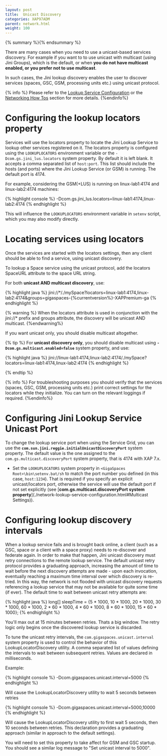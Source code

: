 ```yaml
---
layout: post
title:  Unicast Discovery
categories: XAP97ADM
parent: network.html
weight: 100
---
```


{% summary %}{% endsummary %}



There are many cases when you need to use a unicast-based services discovery. For example if you want to to use unicast with multicast (using Jini Groups), which is the default, or when **you do not have multicast enabled, or you prefer not to use multicast**.

In such cases, the Jini lookup discovery enables the user to discover services (spaces, GSC, GSM, processing units etc.) using unicast protocol.

{% info %}
Please refer to the [Lookup Service Configuration](./network-lookup-service-configuration.html) or the [Networking How Tos](./network.html) section for more details.
{%endinfo%}

# Configuring the lookup locators property

Services will use the locators property to locate the Jini Lookup Service to lookup other services registered on it. The locators property is configured using the `LOOKUPLOCATORS` environment variable or the `-Dcom.gs.jini_lus.locators` system property. By default it is left blank. It accepts a comma separated list of `host:port`. This list should include the hosts (and ports) where the Jini Lookup Service (or GSM) is running. The default port is 4174.

For example, considering the GSM(+LUS) is running on linux-lab1:4174 and linux-lab2:4174 machines:

{% highlight console %}
-Dcom.gs.jini_lus.locators=linux-lab1:4174,linux-lab2:4174
{% endhighlight %}

This will influence the `LOOKUPLOCATORS` environment variable in `setenv` script, which you may also modify directly.

# Locating services using locators

Once the services are started with the locators settings, then any client should be able to find a service, using unicast discovery.

To lookup a Space service using the unicast protocol, add the locators SpaceURL attribute to the space URL string.

For both **unicast AND multicast discovery**, use:

{% highlight java %}
jini://*/./mySpace?locators=linux-lab1:4174,linux-lab2:4174&groups=gigaspaces-{%currentversion%}-XAPPremium-ga
{% endhighlight %}

{% warning %}
When the locators attribute is used in conjunction with the jini://* prefix and groups attribute, the discovery will be unicast AND multicast.
{%endwarning%}

If you want unicast only, you should disable multicast altogether.

{% tip %}
For **unicast discovery only**, you should disable multicast using **`-Dcom.gs.multicast.enabled=false`** system property, and use:

{% highlight java %}
jini://linux-lab1:4174,linux-lab2:4174/./mySpace?locators=linux-lab1:4174,linux-lab2:4174
{% endhighlight %}

{% endtip %}

{% info %}
For troubleshooting purposes you should verify that the services (spaces, GSC, GSM, processing units etc.) print correct settings for the locators while they initialize. You can turn on the relevant loggings if required.
{%endinfo%}

# Configuring Jini Lookup Service Unicast Port

To change the lookup service port when using the Service Grid, you can use the **`com.sun.jini.reggie.initialUnicastDiscoveryPort`** system property. The default value is the one assigned to the `com.gs.multicast.discoveryPort` system property, that is 4174 with XAP 7.x.

- Set the `LOOKUPLOCATORS` system property in `<GigaSpaces Root>\bin\setenv.bat/sh` to match the port number you defined (in this case, `host:1234`). That is required if you specify an explicit unicast/locators port, otherwise the service will use the default port if not set explicitly (see [**com.gs.multicast.discoveryPort system property**](./network-lookup-service-configuration.html#Multicast Settings)).

# Configuring lookup discovery intervals

When a lookup service fails and is brought back online, a client (such as a GSC, space or a client with a space proxy) needs to re-discover and federate again. In order to make that happen, Jini unicast discovery must retry connections to the remote lookup service. The default unicast retry protocol provides a graduating approach, increasing the amount of time to wait before the next discovery attempts are made - upon each invocation, eventually reaching a maximum time interval over which discovery is re-tried. In this way, the network is not flooded with unicast discovery requests referencing a lookup service that may not be available for quite some time (if ever). The default time to wait between unicast retry attempts are:

{% highlight java %}
long[] sleepTime = {5 * 1000, 10 * 1000, 20 * 1000,
                                    30 * 1000, 60 * 1000,
                                    2 * 60 * 1000, 4 * 60 * 1000,
                                    8 * 60 * 1000, 15 * 60 * 1000};
{% endhighlight %}

You'll max out at 15 minutes between retries. Thats a big window.
The retry logic only begins once the discovered lookup service is discarded.

To tune the unicast retry intervals, the `com.gigaspaces.unicast.interval` system property is used to control the behavior of this LookupLocatorDiscovery utility. A comma separated list of values defining the intervals to wait between subsequent retries. Values are declared in milliseconds.

Example:

{% highlight console %}
-Dcom.gigaspaces.unicast.interval=5000
{% endhighlight %}

Will cause the LookupLocatorDiscovery utility to wait 5 seconds between retries

{% highlight console %}
-Dcom.gigaspaces.unicast.interval=5000,10000
{% endhighlight %}

Will cause the LookupLocatorDiscovery utility to first wait 5 seconds, then 10 seconds between retries. This declaration provides a graduating approach (similar in approach to the default settings).

You will need to set this property to take affect for GSM and GSC startup. You should see a similar log message to "Set unicast interval to 5000".
